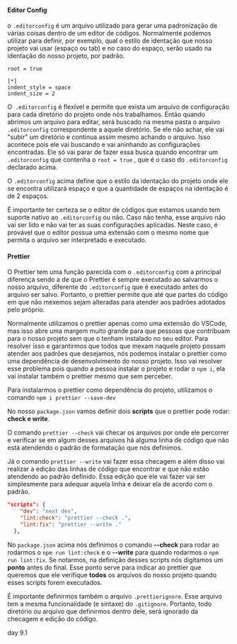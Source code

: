 #### Editor Config

o `.editorconfig` é um arquivo utilizado para gerar uma padronização de várias coisas dentro de um editor de códigos.
Normalmente podemos utilizar para definir, por exemplo, qual o estilo de identação que nosso projeto vai usar (espaço ou tab) e no caso do espaço, serão usado na identação do nosso projeto, por padrão. 

```
root = true

[*]
indent_style = space
indent_size = 2
```

O` .editorconfig` é flexível e permite que exista um arquivo de configuração para cada diretório do projeto onde nós trabalhamos. Então quando abrimos um arquivo para editar, será buscado na mesma pasta o arquivo `.editorconfig` correspondente a aquele diretório. Se ele não achar, ele vai "subir" um diretório e continua assim mesmo achando o arquivo. Isso acontece pois ele vai buscando e vai aninhando as configurações encontradas.
Ele só vai parar de fazer essa busca quando encontrar um `.editorconfig` que contenha o `root = true` , que é o caso do `.editorconfig` declarado acima.

O `.editorconfig` acima define que o estilo da identação do projeto onde ele se encontra utilizará espaço e que a quantidade de espaços na identação é de 2 espaços.

É importante ter certeza se o editor de códigos que estamos usando tem suporte nativo ao `.editorconfig` ou não. Caso não tenha, esse arquivo não vai ser lido e não vai ter as suas configurações aplicadas. Neste caso, é provável que o editor possua uma extensão com o mesmo nome que permita o arquivo ser interpretado e executado.

#### Prettier

O Prettier tem uma função parecida com o `.editorconfig` com a principal diferença sendo a de que o Prettier é sempre executado ao salvarmos o nosso arquivo, diferente do `.editorconfig` que é executado antes do arquivo ser salvo.
Portanto, o prettier permite que até que partes do código em que não mexemos sejam alteradas para atender aos padrões adotados pelo próprio.

Normalmente utilizamos o prettier apenas como uma extensão do VSCode, mas isso abre uma margem muito grande para que pessoas que contribuam para o nosso projeto sem que o tenham instalado no seu editor. Para resolver isso e garantirmos que todos que mexam naquele projeto possam atender aos padrões que desejamos, nós podemos instalar o prettier como uma dependência de desenvolvimento do nosso projeto.
Isso vai resolver esse problema pois quando a pessoa instalar o projeto e rodar o `npm i`, ela vai instalar também o prettier mesmo que sem perceber.

Para instalarmos o prettier como dependência do projeto, utilizamos o comando `npm i prettier --save-dev`

No nosso `package.json` vamos definir dois **scripts** que o prettier pode rodar: **check e write**. 

O comando `prettier --check` vai checar os arquivos por onde ele percorrer e verificar se em algum desses arquivos há alguma linha de código que não está atendendo o padrão de formatação que nós definimos.

Já o comando `prettier --write` vai fazer essa checagem e além disso vai realizar a edição das linhas de código que encontrar e que não estão atendendo ao padrão definido. Essa edição que ele vai fazer vai ser simplesmente para adequar aquela linha e deixar ela de acordo com o padrão.

```json
"scripts": {
    "dev": "next dev",
    "lint:check": "prettier --check .",
    "lint:fix": "prettier --write ."
  },
```

No `package.json` acima nós definimos o comando **--check** para rodar ao rodarmos o `npm run lint:check` e o **--write** para quando rodarmos o `npm run lint:fix`. Se notarmos, na definição desses scripts nós digitamos um **ponto** antes do final. Esse ponto serve para indicar ao prettier que queremos que ele verifique **todos** os arquivos do nosso projeto quando esses scripts forem executados.

É importante definirmos também o arquivo `.prettierignore`. Esse arquivo tem a mesma funcionalidade (e sintaxe) do `.gitignore`. Portanto, todo diretório ou arquivo que definirmos dentro dele, será ignorado da checagem e edição do código.

day 9.1
